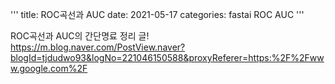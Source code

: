 '''
title: ROC곡선과 AUC
date: 2021-05-17 
categories: fastai ROC AUC
'''

ROC곡선과 AUC의 간단명료 정리 글!
https://m.blog.naver.com/PostView.naver?blogId=tjdudwo93&logNo=221046150588&proxyReferer=https:%2F%2Fwww.google.com%2F
